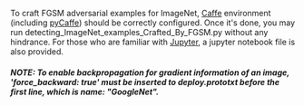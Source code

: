 To craft FGSM adversarial examples for ImageNet, [Caffe](https://github.com/BVLC/caffe) environment (including [pyCaffe](http://caffe.berkeleyvision.org/installation.html)) should be correctly configured. Once it's done, you may run detecting_ImageNet_examples_Crafted_By_FGSM.py without any hindrance. For those who are familiar with [Jupyter](http://jupyter.org/), a jupyter notebook file is also provided.

##### NOTE: To enable backpropagation for gradient information of an image, 'force_backward: true' must be inserted to deploy.prototxt before the first line, which is name: "GoogleNet".
